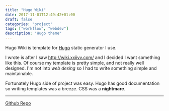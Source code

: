 ```yaml
---
title: "Hugo Wiki"
date: 2017-11-01T12:49:42+01:00
draft: false
categories: "project"
tags: ["workflow", "webdev"]
description: "Hugo theme"
---
```


Hugo Wiki is template for [Hugo](https://gohugo.io/) static generator I use.

I wrote is after I saw http://wiki.xxiivv.com/ and I decided I want something like this.
Of course my template is pretty simple, and not really well designed. I'm not into *web desing* so
I had to write something simple and maintainable.

Fortunately Hugo side of project was easy. Hugo has good documentation so writing templates was a breeze.
CSS was a **nightmare**.

---
[Github Repo](https://github.com/TeddyDD/hugo-wiki)
